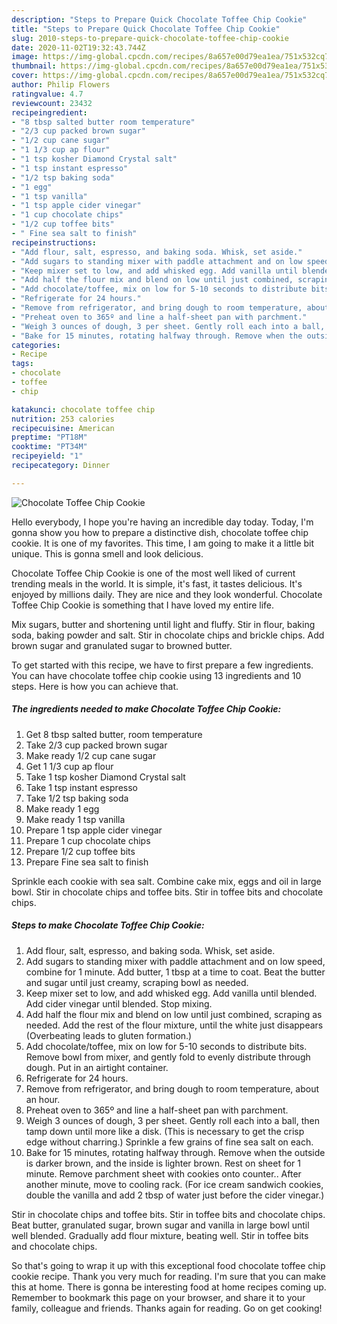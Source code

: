 ```yaml
---
description: "Steps to Prepare Quick Chocolate Toffee Chip Cookie"
title: "Steps to Prepare Quick Chocolate Toffee Chip Cookie"
slug: 2010-steps-to-prepare-quick-chocolate-toffee-chip-cookie
date: 2020-11-02T19:32:43.744Z
image: https://img-global.cpcdn.com/recipes/8a657e00d79ea1ea/751x532cq70/chocolate-toffee-chip-cookie-recipe-main-photo.jpg
thumbnail: https://img-global.cpcdn.com/recipes/8a657e00d79ea1ea/751x532cq70/chocolate-toffee-chip-cookie-recipe-main-photo.jpg
cover: https://img-global.cpcdn.com/recipes/8a657e00d79ea1ea/751x532cq70/chocolate-toffee-chip-cookie-recipe-main-photo.jpg
author: Philip Flowers
ratingvalue: 4.7
reviewcount: 23432
recipeingredient:
- "8 tbsp salted butter room temperature"
- "2/3 cup packed brown sugar"
- "1/2 cup cane sugar"
- "1 1/3 cup ap flour"
- "1 tsp kosher Diamond Crystal salt"
- "1 tsp instant espresso"
- "1/2 tsp baking soda"
- "1 egg"
- "1 tsp vanilla"
- "1 tsp apple cider vinegar"
- "1 cup chocolate chips"
- "1/2 cup toffee bits"
- " Fine sea salt to finish"
recipeinstructions:
- "Add flour, salt, espresso, and baking soda. Whisk, set aside."
- "Add sugars to standing mixer with paddle attachment and on low speed, combine for 1 minute. Add butter, 1 tbsp at a time to coat. Beat the butter and sugar until just creamy, scraping bowl as needed."
- "Keep mixer set to low, and add whisked egg. Add vanilla until blended. Add cider vinegar until blended. Stop mixing."
- "Add half the flour mix and blend on low until just combined, scraping as needed. Add the rest of the flour mixture, until the white just disappears (Overbeating leads to gluten formation.)"
- "Add chocolate/toffee, mix on low for 5-10 seconds to distribute bits. Remove bowl from mixer, and gently fold to evenly distribute through dough. Put in an airtight container."
- "Refrigerate for 24 hours."
- "Remove from refrigerator, and bring dough to room temperature, about an hour."
- "Preheat oven to 365º and line a half-sheet pan with parchment."
- "Weigh 3 ounces of dough, 3 per sheet. Gently roll each into a ball, then tamp down until more like a disk. (This is necessary to get the crisp edge without charring.) Sprinkle a few grains of fine sea salt on each."
- "Bake for 15 minutes, rotating halfway through. Remove when the outside is darker brown, and the inside is lighter brown. Rest on sheet for 1 minute. Remove parchment sheet with cookies onto counter.. After another minute, move to cooling rack. (For ice cream sandwich cookies, double the vanilla and add 2 tbsp of water just before the cider vinegar.)"
categories:
- Recipe
tags:
- chocolate
- toffee
- chip

katakunci: chocolate toffee chip 
nutrition: 253 calories
recipecuisine: American
preptime: "PT18M"
cooktime: "PT34M"
recipeyield: "1"
recipecategory: Dinner

---
```



![Chocolate Toffee Chip Cookie](https://img-global.cpcdn.com/recipes/8a657e00d79ea1ea/751x532cq70/chocolate-toffee-chip-cookie-recipe-main-photo.jpg)

Hello everybody, I hope you're having an incredible day today. Today, I'm gonna show you how to prepare a distinctive dish, chocolate toffee chip cookie. It is one of my favorites. This time, I am going to make it a little bit unique. This is gonna smell and look delicious.

Chocolate Toffee Chip Cookie is one of the most well liked of current trending meals in the world. It is simple, it's fast, it tastes delicious. It's enjoyed by millions daily. They are nice and they look wonderful. Chocolate Toffee Chip Cookie is something that I have loved my entire life.

Mix sugars, butter and shortening until light and fluffy. Stir in flour, baking soda, baking powder and salt. Stir in chocolate chips and brickle chips. Add brown sugar and granulated sugar to browned butter.


To get started with this recipe, we have to first prepare a few ingredients. You can have chocolate toffee chip cookie using 13 ingredients and 10 steps. Here is how you can achieve that.

<!--inarticleads1-->

##### The ingredients needed to make Chocolate Toffee Chip Cookie:

1. Get 8 tbsp salted butter, room temperature
1. Take 2/3 cup packed brown sugar
1. Make ready 1/2 cup cane sugar
1. Get 1 1/3 cup ap flour
1. Take 1 tsp kosher Diamond Crystal salt
1. Take 1 tsp instant espresso
1. Take 1/2 tsp baking soda
1. Make ready 1 egg
1. Make ready 1 tsp vanilla
1. Prepare 1 tsp apple cider vinegar
1. Prepare 1 cup chocolate chips
1. Prepare 1/2 cup toffee bits
1. Prepare  Fine sea salt to finish


Sprinkle each cookie with sea salt. Combine cake mix, eggs and oil in large bowl. Stir in chocolate chips and toffee bits. Stir in toffee bits and chocolate chips. 

<!--inarticleads2-->

##### Steps to make Chocolate Toffee Chip Cookie:

1. Add flour, salt, espresso, and baking soda. Whisk, set aside.
1. Add sugars to standing mixer with paddle attachment and on low speed, combine for 1 minute. Add butter, 1 tbsp at a time to coat. Beat the butter and sugar until just creamy, scraping bowl as needed.
1. Keep mixer set to low, and add whisked egg. Add vanilla until blended. Add cider vinegar until blended. Stop mixing.
1. Add half the flour mix and blend on low until just combined, scraping as needed. Add the rest of the flour mixture, until the white just disappears (Overbeating leads to gluten formation.)
1. Add chocolate/toffee, mix on low for 5-10 seconds to distribute bits. Remove bowl from mixer, and gently fold to evenly distribute through dough. Put in an airtight container.
1. Refrigerate for 24 hours.
1. Remove from refrigerator, and bring dough to room temperature, about an hour.
1. Preheat oven to 365º and line a half-sheet pan with parchment.
1. Weigh 3 ounces of dough, 3 per sheet. Gently roll each into a ball, then tamp down until more like a disk. (This is necessary to get the crisp edge without charring.) Sprinkle a few grains of fine sea salt on each.
1. Bake for 15 minutes, rotating halfway through. Remove when the outside is darker brown, and the inside is lighter brown. Rest on sheet for 1 minute. Remove parchment sheet with cookies onto counter.. After another minute, move to cooling rack. (For ice cream sandwich cookies, double the vanilla and add 2 tbsp of water just before the cider vinegar.)


Stir in chocolate chips and toffee bits. Stir in toffee bits and chocolate chips. Beat butter, granulated sugar, brown sugar and vanilla in large bowl until well blended. Gradually add flour mixture, beating well. Stir in toffee bits and chocolate chips. 

So that's going to wrap it up with this exceptional food chocolate toffee chip cookie recipe. Thank you very much for reading. I'm sure that you can make this at home. There is gonna be interesting food at home recipes coming up. Remember to bookmark this page on your browser, and share it to your family, colleague and friends. Thanks again for reading. Go on get cooking!
